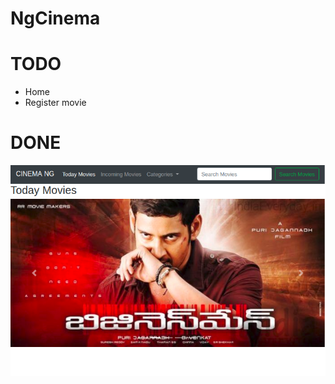 # NgCinema

# TODO
* Home
* Register movie

# DONE

![Movies](https://github.com/kapit4n/ng-cinema/blob/master/screenshots/ng-cinema-home.png?raw=true)
